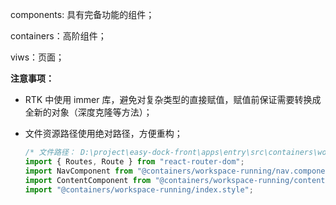 components: 具有完备功能的组件；

containers：高阶组件；

viws：页面；

**注意事项：**

* RTK 中使用 immer 库，避免对复杂类型的直接赋值，赋值前保证需要转换成全新的对象（深度克隆等方法）；
* 文件资源路径使用绝对路径，方便重构；

    ```JavaScript
    /* 文件路径： D:\project\easy-dock-front\apps\entry\src\containers\workspace-running\index.tsx */
    import { Routes, Route } from "react-router-dom";
    import NavComponent from "@containers/workspace-running/nav.component";
    import ContentComponent from "@containers/workspace-running/content.component";
    import "@containers/workspace-running/index.style";
    ```